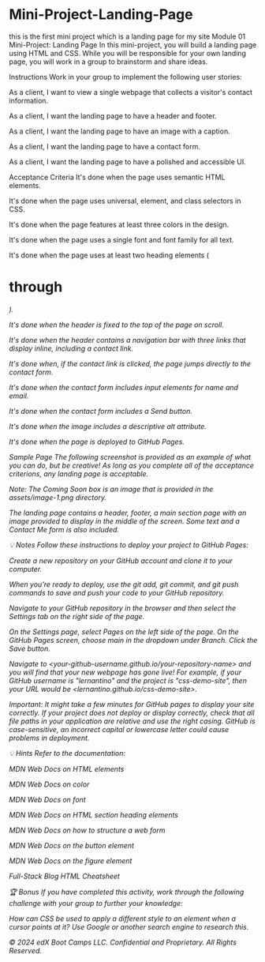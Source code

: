 # Mini-Project-Landing-Page
this is the first mini project which is a landing page for my site 
Module 01 Mini-Project: Landing Page
In this mini-project, you will build a landing page using HTML and CSS. While you will be responsible for your own landing page, you will work in a group to brainstorm and share ideas.

Instructions
Work in your group to implement the following user stories:

As a client, I want to view a single webpage that collects a visitor's contact information.

As a client, I want the landing page to have a header and footer.

As a client, I want the landing page to have an image with a caption.

As a client, I want the landing page to have a contact form.

As a client, I want the landing page to have a polished and accessible UI.

Acceptance Criteria
It's done when the page uses semantic HTML elements.

It's done when the page uses universal, element, and class selectors in CSS.

It's done when the page features at least three colors in the design.

It's done when the page uses a single font and font family for all text.

It's done when the page uses at least two heading elements (<h1> through <h6>).

It's done when the header is fixed to the top of the page on scroll.

It's done when the header contains a navigation bar with three links that display inline, including a contact link.

It's done when, if the contact link is clicked, the page jumps directly to the contact form.

It's done when the contact form includes input elements for name and email.

It's done when the contact form includes a Send button.

It's done when the image includes a descriptive alt attribute.

It's done when the page is deployed to GitHub Pages.

Sample Page
The following screenshot is provided as an example of what you can do, but be creative! As long as you complete all of the acceptance criterions, any landing page is acceptable.

Note: The Coming Soon box is an image that is provided in the assets/image-1.png directory.

The landing page contains a header, footer, a main section page with an image provided to display in the middle of the screen. Some text and a Contact Me form is also included.

💡 Notes
Follow these instructions to deploy your project to GitHub Pages:

Create a new repository on your GitHub account and clone it to your computer.

When you're ready to deploy, use the git add, git commit, and git push commands to save and push your code to your GitHub repository.

Navigate to your GitHub repository in the browser and then select the Settings tab on the right side of the page.

On the Settings page, select Pages on the left side of the page. On the GitHub Pages screen, choose main in the dropdown under Branch. Click the Save button.

Navigate to <your-github-username.github.io/your-repository-name> and you will find that your new webpage has gone live! For example, if your GitHub username is "lernantino" and the project is "css-demo-site", then your URL would be <lernantino.github.io/css-demo-site>.

Important: It might take a few minutes for GitHub pages to display your site correctly. If your project does not deploy or display correctly, check that all file paths in your application are relative and use the right casing. GitHub is case-sensitive, an incorrect capital or lowercase letter could cause problems in deployment.

💡 Hints
Refer to the documentation:

MDN Web Docs on HTML elements

MDN Web Docs on color

MDN Web Docs on font

MDN Web Docs on HTML section heading elements

MDN Web Docs on how to structure a web form

MDN Web Docs on the button element

MDN Web Docs on the figure element

Full-Stack Blog HTML Cheatsheet

🏆 Bonus
If you have completed this activity, work through the following challenge with your group to further your knowledge:

How can CSS be used to apply a different style to an <a> element when a cursor points at it?
Use Google or another search engine to research this.

© 2024 edX Boot Camps LLC. Confidential and Proprietary. All Rights Reserved.